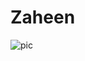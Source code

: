 # Zaheen
![pic](https://github.com/ZaheenM/Zaheen/assets/142388639/39ac295f-aeac-4c10-8596-2d9747912868)
